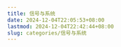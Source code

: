 ```yaml
---
title: 信号与系统
date: 2024-12-04T22:05:53+08:00
lastmod: 2024-12-04T22:42:44+08:00
slug: categories/信号与系统
---
```

